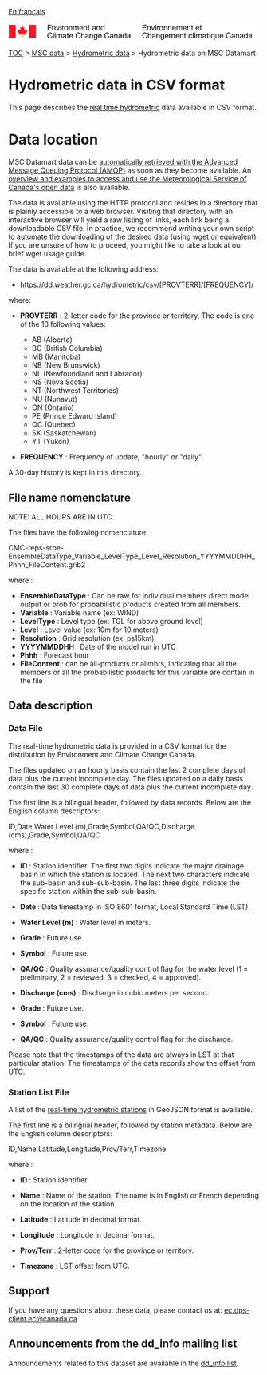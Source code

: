 [En français](readme_hydrometric-datamart_fr.md)

![ECCC logo](../../img_eccc-logo.png)

[TOC](../../readme_en.md) > [MSC data](../readme_en.md) > [Hydrometric data](readme_hydrometric_en.md) > Hydrometric data on MSC Datamart

# Hydrometric data in CSV format

This page describes the [real time hydrometric](readme_hydrometric_en.md) data available in CSV format.

# Data location

MSC Datamart data can be [automatically retrieved with the Advanced Message Queuing Protocol (AMQP)](../../msc-datamart/amqp_en.md) as soon as they become available. An [overview and examples to access and use the Meteorological Service of Canada's open data](../../usage/readme_en.md) is also available.

The data is available using the HTTP protocol and resides in a directory that is plainly accessible to a web browser. Visiting that directory with an interactive browser will yield a raw listing of links, each link being a downloadable CSV file. In practice, we recommend writing your own script to automate the downloading of the desired data (using wget or equivalent). If you are unsure of how to proceed, you might like to take a look at our brief wget usage guide.

The data is available at the following address:

* https://dd.weather.gc.ca/hydrometric/csv/[PROVTERR]/[FREQUENCY]/

where:

* __PROVTERR__ : 2-letter code for the province or territory. The code is one of the 13 following values:
    * AB (Alberta)
    * BC (British Columbia)
    * MB (Manitoba)
    * NB (New Brunswick)
    * NL (Newfoundland and Labrador)
    * NS (Nova Scotia)
    * NT (Northwest Territories)
    * NU (Nunavut)
    * ON (Ontario)
    * PE (Prince Edward Island)
    * QC (Quebec)
    * SK (Saskatchewan)
    * YT (Yukon)

* __FREQUENCY__ : Frequency of update, "hourly" or "daily".

A 30-day history is kept in this directory.

## File name nomenclature 

NOTE: ALL HOURS ARE IN UTC.

The files have the following nomenclature:

CMC-reps-srpe-EnsembleDataType_Variable_LevelType_Level_Resolution_YYYYMMDDHH_Phhh_FileContent.grib2

where :

* __EnsembleDataType__ : Can be raw for individual members direct model output or prob for probabilistic products created from all members.
* __Variable__ : Variable name (ex: WIND) 
* __LevelType__ : Level type (ex: TGL for above ground level)
* __Level__ : Level value (ex: 10m for 10 meters)
* __Resolution__ : Grid resolution (ex: ps15km)
* __YYYYMMDDHH__ : Date of the model run in UTC
* __Phhh__ : Forecast hour
* __FileContent__ : can be all-products or allmbrs, indicating that all the members or all the probabilistic products for this variable are contain in the file 


## Data description

### Data File

The real-time hydrometric data is provided in a CSV format for the distribution 
by Environment and Climate Change Canada.

The files updated on an hourly basis contain the last 2 complete days of data 
plus the current incomplete day. The files updated on a daily basis contain the 
last 30 complete days of data plus the current incomplete day.

The first line is a bilingual header, followed by data records. Below are the 
English column descriptors:

 ID,Date,Water Level (m),Grade,Symbol,QA/QC,Discharge (cms),Grade,Symbol,QA/QC

where :

*  __ID__ : Station identifier. The first two digits indicate the major drainage 
basin in which the station is located. The next two characters indicate 
the sub-basin and sub-sub-basin. The last three digits indicate the 
specific station within the sub-sub-basin.

* __Date__ : Data timestamp in ISO 8601 format, Local Standard Time (LST).

* __Water Level (m)__ : Water level in meters.

* __Grade__ : Future use.

* __Symbol__ : Future use.

* __QA/QC__ : Quality assurance/quality control flag for the water level 
         (1 = preliminary, 2 = reviewed, 3 = checked, 4 = approved).

* __Discharge (cms)__ : Discharge in cubic meters per second.

* __Grade__ : Future use.

* __Symbol__ : Future use.

* __QA/QC__ : Quality assurance/quality control flag for the discharge.

Please note that the timestamps of the data are always in LST at that 
particular station. The timestamps of the data records show the offset from 
UTC.

### Station List File

A list of the [real-time hydrometric stations](https://collaboration.cmc.ec.gc.ca/cmc/cmos/public_doc/msc-data/obs_hydrometric/hydrometric_StationList.geojson) in GeoJSON format is available.

The first line is a bilingual header, followed by station metadata. Below are the English column descriptors:

ID,Name,Latitude,Longitude,Prov/Terr,Timezone

where :

*  __ID__ : Station identifier.

* __Name__ : Name of the station. The name is in English or French depending on the 
        location of the station.

* __Latitude__ : Latitude in decimal format.

* __Longitude__ : Longitude in decimal format.

* __Prov/Terr__ : 2-letter code for the province or territory.

* __Timezone__ : LST offset from UTC.

## Support

If you have any questions about these data, please contact us at: [ec.dps-client.ec@canada.ca](mailto:ec.dps-client.ec@canada.ca)

## Announcements from the dd_info mailing list 

Announcements related to this dataset are available in the [dd_info list](https://lists.ec.gc.ca/cgi-bin/mailman/listinfo/dd_info).
